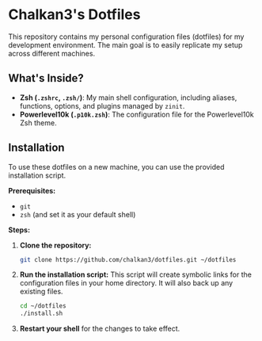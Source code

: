 # Chalkan3's Dotfiles

This repository contains my personal configuration files (dotfiles) for my development environment. The main goal is to easily replicate my setup across different machines.

## What's Inside?

- **Zsh (`.zshrc`, `.zsh/`)**: My main shell configuration, including aliases, functions, options, and plugins managed by `zinit`.
- **Powerlevel10k (`.p10k.zsh`)**: The configuration file for the Powerlevel10k Zsh theme.

## Installation

To use these dotfiles on a new machine, you can use the provided installation script.

**Prerequisites:**
- `git`
- `zsh` (and set it as your default shell)

**Steps:**

1.  **Clone the repository:**
    ```bash
    git clone https://github.com/chalkan3/dotfiles.git ~/dotfiles
    ```

2.  **Run the installation script:**
    This script will create symbolic links for the configuration files in your home directory. It will also back up any existing files.
    ```bash
    cd ~/dotfiles
    ./install.sh
    ```

3.  **Restart your shell** for the changes to take effect.
